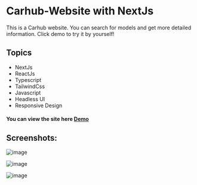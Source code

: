 # Carhub-Website with NextJs

This is a Carhub website. You can search for models and get more detailed information. Click demo to try it by yourself!



## Topics
* NextJs
* ReactJs
* Typescript
* TailwindCss
* Javascript
* Headless UI
* Responsive Design


####  You can view the site here <a href="https://car-hub-website.vercel.app/" target="_blank" alt="demo link">Demo </a>


## Screenshots:

![image](https://github.com/mucahityildirim0/CarHub-Website/assets/72821281/6c235a62-07e0-47e4-9a3c-ea706eaeed20)

![image](https://github.com/mucahityildirim0/CarHub-Website/assets/72821281/741d4b51-7e54-4a76-a2a9-a5d4375c0745)

![image](https://github.com/mucahityildirim0/CarHub-Website/assets/72821281/ab91f235-cbb7-4aa4-aff8-032354a54819)


